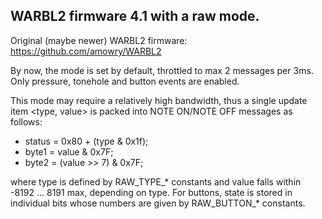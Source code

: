 ## WARBL2 firmware 4.1 with a raw mode.

Original (maybe newer) WARBL2 firmware: https://github.com/amowry/WARBL2

By now, the mode is set by default, throttled to max 2 messages per 3ms.
Only pressure, tonehole and button events are enabled.

This mode may require a relatively high bandwidth, thus a single update item
<type, value> is packed into NOTE ON/NOTE OFF messages as follows:

* status = 0x80 + (type & 0x1f);
* byte1 = value & 0x7F;
* byte2 = (value >> 7) & 0x7F;

where type is defined by RAW_TYPE_* constants and value falls within
-8192 ... 8191 max, depending on type. For buttons, state is stored in
individual bits whose numbers are given by RAW_BUTTON_* constants.
